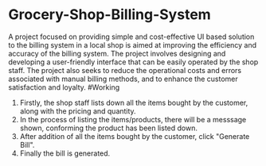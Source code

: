# Grocery-Shop-Billing-System
A project focused on providing simple and cost-effective UI based solution to the billing system in a local shop is aimed at improving the efficiency and accuracy of the billing system. The project involves designing and developing a user-friendly interface that can be easily operated by the shop staff. The project also seeks to reduce the operational costs and errors associated with manual billing methods, and to enhance the customer satisfaction and loyalty.
#Working
1. Firstly, the shop staff lists down all the items bought by the customer, along with the pricing and quantity.
2. In the process of listing the items/products, there will be a messsage shown, conforming the product has been listed down.
3. After addition of all the items bought by the customer, click "Generate Bill".
4. Finally the bill is generated. 
